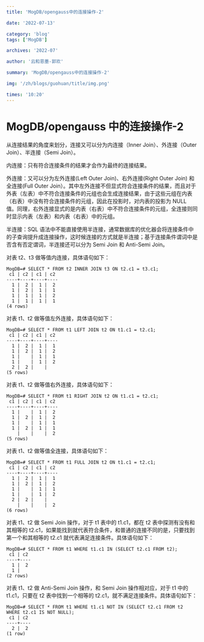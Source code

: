 ```yaml
---
title: 'MogDB/opengauss中的连接操作-2'

date: '2022-07-13'

category: 'blog'
tags: ['MogDB']

archives: '2022-07'

author: '云和恩墨-郭欢'

summary: 'MogDB/opengauss中的连接操作-2'

img: '/zh/blogs/guohuan/title/img.png'

times: '10:20'
---
```


# MogDB/opengauss 中的连接操作-2

从连接结果的角度来划分，连接又可以分为内连接（Inner Join）、外连接（Outer Join）、半连接（Semi Join）。

内连接：只有符合连接条件的结果才会作为最终的连接结果。

外连接：又可以分为左外连接(Left Outer Join)、右外连接(Right Outer Join) 和全连接(Full Outer Join）。其中左外连接不但显式符合连接条件的结果，而且对于外表（左表）中不符合连接条件的元组也会生成连接结果，由于这些元组在内表（右表）中没有符合连接条件的元组，因此在投影时，对内表的投影为 NULL 值。同理，右外连接显式的是内表（右表）中不符合连接条件的元组，全连接则同时显示内表（左表）和内表（右表）中的元组。

半连接：SQL 语法中不能直接使用半连接，通常数据库的优化器会将连接条件中的子查询提升成连接操作，这时候连接的方式就是半连接；基于连接条件谓词中是否含有否定谓词，半连接还可以分为 Semi Join 和 Anti-Semi Join。

对表 t2、t3 做等值内连接，具体语句如下：

```
MogDB=# SELECT * FROM t2 INNER JOIN t3 ON t2.c1 = t3.c1;
 c1 | c2 | c1 | c2
----+----+----+----
  1 |  2 |  1 |  2
  1 |  2 |  1 |  1
  1 |  1 |  1 |  2
  1 |  1 |  1 |  1
(4 rows)
```

对表 t1、t2 做等值左外连接，具体语句如下：

```
MogDB=# SELECT * FROM t1 LEFT JOIN t2 ON t1.c1 = t2.c1;
 c1 | c2 | c1 | c2
----+----+----+----
  1 |  2 |  1 |  1
  1 |  2 |  1 |  2
  1 |    |  1 |  1
  1 |    |  1 |  2
  2 |  2 |    |
(5 rows)
```

对表 t1、t2 做等值右外连接，具体语句如下：

```
MogDB=# SELECT * FROM t1 RIGHT JOIN t2 ON t1.c1 = t2.c1;
 c1 | c2 | c1 | c2
----+----+----+----
  1 |    |  1 |  2
  1 |  2 |  1 |  2
  1 |    |  1 |  1
  1 |  2 |  1 |  1
    |    |    |  2
(5 rows)
```

对表 t1、t2 做等值全连接，具体语句如下：

```
MogDB=# SELECT * FROM t1 FULL JOIN t2 ON t1.c1 = t2.c1;
 c1 | c2 | c1 | c2
----+----+----+----
  1 |  2 |  1 |  1
  1 |  2 |  1 |  2
  1 |    |  1 |  1
  1 |    |  1 |  2
  2 |  2 |    |
    |    |    |  2
(6 rows)
```

对表 t1、t2 做 Semi Join 操作，对于 t1 表中的 t1.c1，都在 t2 表中探测有没有和其相等的 t2.c1，如果能找到就代表符合条件，和普通的连接不同的是，只要找到第一个和其相等的 t2.c1 就代表满足连接条件。具体语句如下：

```
MogDB=# SELECT * FROM t1 WHERE t1.c1 IN (SELECT t2.c1 FROM t2);
 c1 | c2
----+----
  1 |  2
  1 |
(2 rows)
```

对表 t1、t2 做 Anti-Semi Join 操作，和 Semi Join 操作相对应，对于 t1 中的 t1.c1，只要在 t2 表中找到一个相等的 t2.c1，就不满足连接条件。具体语句如下：

```
MogDB=# SELECT * FROM t1 WHERE t1.c1 NOT IN (SELECT t2.c1 FROM t2 WHERE t2.c1 IS NOT NULL);
 c1 | c2
----+----
  2 |  2
(1 row)
```
